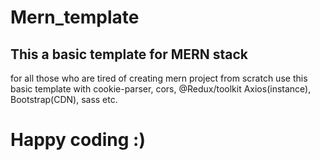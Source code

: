 # Mern_template

## This a basic template for MERN stack 
for all those who are tired of creating mern project from scratch use this basic template with cookie-parser, cors,
@Redux/toolkit Axios(instance), Bootstrap(CDN), sass etc.

# Happy coding :)
